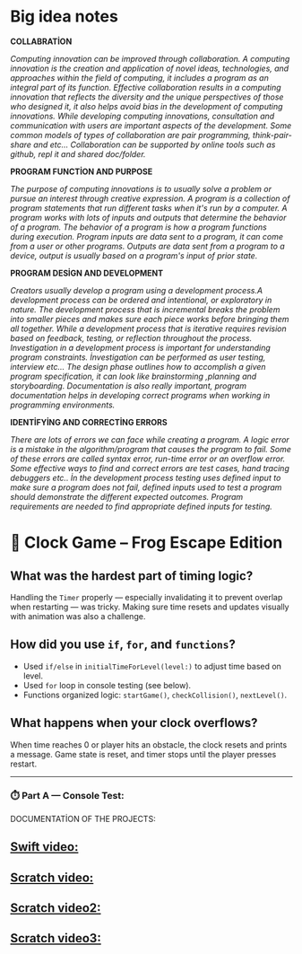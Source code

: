 # Big idea notes
**COLLABRATİON**

*Computing innovation can be improved through collaboration. A computing innovation is the creation and application of novel ideas, technologies, and approaches within the field of computing, it includes a program as an integral part of its function. Effective collaboration results in a computing innovation that reflects the diversity and the unique perspectives of those who designed it, it also helps avoid bias in the development of computing innovations. While developing computing innovations, consultation and communication with users are important aspects of the development. Some common models of types of collaboration are pair programming, think-pair-share and etc… Collaboration can be supported by online tools such as github, repl it and shared doc/folder.*

**PROGRAM FUNCTİON AND PURPOSE**

*The purpose of computing innovations is to usually solve a problem or pursue an interest through creative expression. A program is a collection of program statements that run different tasks when it's run by a computer. A program works with lots of inputs and outputs that determine the behavior of a program. The behavior of a program is how a program functions during execution. Program inputs are data sent to a program, it can come from a user or other programs. Outputs are data sent from a program to a device, output is usually based on a program's input of prior state.*

**PROGRAM DESİGN AND DEVELOPMENT**

*Creators usually develop a program using a development process.A development process can be ordered and intentional, or exploratory in nature. The development process that is incremental breaks the problem into smaller pieces and makes sure each piece works before bringing them all together. While a development process that is iterative requires  revision based on feedback, testing, or reflection throughout the process. Investigation in a development process is important for understanding program constraints. İnvestigation can be performed as user testing, interview etc… The design phase outlines how to accomplish a given program specification, it can look like brainstorming ,planning and storyboarding. Documentation is also really important, program documentation helps in developing correct programs when working in programming environments.*


**IDENTİFYİNG AND CORRECTİNG ERRORS**

*There are lots of errors we can face while creating a program. A logic error is a mistake in the algorithm/program that causes the program to fail. Some of these errors are called syntax error, run-time error or an overflow error. Some effective ways to find and correct errors are test cases, hand tracing debuggers etc.. İn the development process testing uses defined input to make sure a program does not fail, defined inputs used to test a program should demonstrate the different expected outcomes. Program requirements are needed to find appropriate defined inputs for testing.*


# 🐸 Clock Game – Frog Escape Edition

## What was the hardest part of timing logic?
Handling the `Timer` properly — especially invalidating it to prevent overlap when restarting — was tricky. Making sure time resets and updates visually with animation was also a challenge.

## How did you use `if`, `for`, and `functions`?
- Used `if/else` in `initialTimeForLevel(level:)` to adjust time based on level.
- Used `for` loop in console testing (see below).
- Functions organized logic: `startGame()`, `checkCollision()`, `nextLevel()`.

## What happens when your clock overflows?
When time reaches 0 or player hits an obstacle, the clock resets and prints a message. Game state is reset, and timer stops until the player presses restart.

---

### ⏱️ Part A — Console Test:



DOCUMENTATİON OF THE PROJECTS:

## [Swift video:](https://drive.google.com/file/d/1Sv3gThbgu-gjOIpwiryBfZp0z_RLUF9Y/view?usp=sharing)

## [Scratch video:](https://drive.google.com/file/d/1b4ZqT4OHX7jl7n36edUCt16QE3UP3bev/view?usp=sharing)

## [Scratch video2:](https://drive.google.com/file/d/1b4ZqT4OHX7jl7n36edUCt16QE3UP3bev/view?usp=sharing)

## [Scratch video3:](https://drive.google.com/file/d/1b4ZqT4OHX7jl7n36edUCt16QE3UP3bev/view?usp=sharing)



